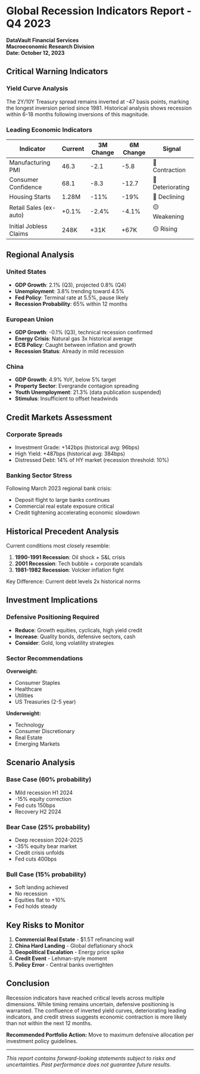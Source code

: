 # Global Recession Indicators Report - Q4 2023

**DataVault Financial Services**  
**Macroeconomic Research Division**  
**Date: October 12, 2023**

## Critical Warning Indicators

### Yield Curve Analysis
The 2Y/10Y Treasury spread remains inverted at -47 basis points, marking the longest inversion period since 1981. Historical analysis shows recession within 6-18 months following inversions of this magnitude.

### Leading Economic Indicators

| Indicator | Current | 3M Change | 6M Change | Signal |
|-----------|---------|-----------|-----------|--------|
| Manufacturing PMI | 46.3 | -2.1 | -5.8 | 🔴 Contraction |
| Consumer Confidence | 68.1 | -8.3 | -12.7 | 🔴 Deteriorating |
| Housing Starts | 1.28M | -11% | -19% | 🔴 Declining |
| Retail Sales (ex-auto) | +0.1% | -2.4% | -4.1% | 🟡 Weakening |
| Initial Jobless Claims | 248K | +31K | +67K | 🟡 Rising |

## Regional Analysis

### United States
- **GDP Growth**: 2.1% (Q3), projected 0.8% (Q4)
- **Unemployment**: 3.8% trending toward 4.5%
- **Fed Policy**: Terminal rate at 5.5%, pause likely
- **Recession Probability**: 65% within 12 months

### European Union
- **GDP Growth**: -0.1% (Q3), technical recession confirmed
- **Energy Crisis**: Natural gas 3x historical average
- **ECB Policy**: Caught between inflation and growth
- **Recession Status**: Already in mild recession

### China
- **GDP Growth**: 4.9% YoY, below 5% target
- **Property Sector**: Evergrande contagion spreading
- **Youth Unemployment**: 21.3% (data publication suspended)
- **Stimulus**: Insufficient to offset headwinds

## Credit Markets Assessment

### Corporate Spreads
- Investment Grade: +142bps (historical avg: 96bps)
- High Yield: +487bps (historical avg: 384bps)
- Distressed Debt: 14% of HY market (recession threshold: 10%)

### Banking Sector Stress
Following March 2023 regional bank crisis:
- Deposit flight to large banks continues
- Commercial real estate exposure critical
- Credit tightening accelerating economic slowdown

## Historical Precedent Analysis

Current conditions most closely resemble:
1. **1990-1991 Recession**: Oil shock + S&L crisis
2. **2001 Recession**: Tech bubble + corporate scandals
3. **1981-1982 Recession**: Volcker inflation fight

Key Difference: Current debt levels 2x historical norms

## Investment Implications

### Defensive Positioning Required
- **Reduce**: Growth equities, cyclicals, high yield credit
- **Increase**: Quality bonds, defensive sectors, cash
- **Consider**: Gold, long volatility strategies

### Sector Recommendations

**Overweight:**
- Consumer Staples
- Healthcare  
- Utilities
- US Treasuries (2-5 year)

**Underweight:**
- Technology
- Consumer Discretionary
- Real Estate
- Emerging Markets

## Scenario Analysis

### Base Case (60% probability)
- Mild recession H1 2024
- -15% equity correction
- Fed cuts 150bps
- Recovery H2 2024

### Bear Case (25% probability)
- Deep recession 2024-2025
- -35% equity bear market
- Credit crisis unfolds
- Fed cuts 400bps

### Bull Case (15% probability)
- Soft landing achieved
- No recession
- Equities flat to +10%
- Fed holds steady

## Key Risks to Monitor

1. **Commercial Real Estate** - $1.5T refinancing wall
2. **China Hard Landing** - Global deflationary shock
3. **Geopolitical Escalation** - Energy price spike
4. **Credit Event** - Lehman-style moment
5. **Policy Error** - Central banks overtighten

## Conclusion

Recession indicators have reached critical levels across multiple dimensions. While timing remains uncertain, defensive positioning is warranted. The confluence of inverted yield curves, deteriorating leading indicators, and credit stress suggests economic contraction is more likely than not within the next 12 months.

**Recommended Portfolio Action:** Move to maximum defensive allocation per investment policy guidelines.

---
*This report contains forward-looking statements subject to risks and uncertainties. Past performance does not guarantee future results.*